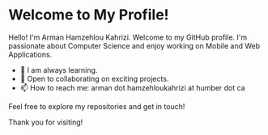 # Welcome to My Profile!

Hello! I'm Arman Hamzehlou Kahrizi. Welcome to my GitHub profile. I'm passionate about Computer Science and enjoy working on Mobile and Web Applications.

- 🌱 I am always learning.
- 💼 Open to collaborating on exciting projects.
- 📫 How to reach me: arman dot hamzehloukahrizi at humber dot ca

Feel free to explore my repositories and get in touch!

Thank you for visiting!
